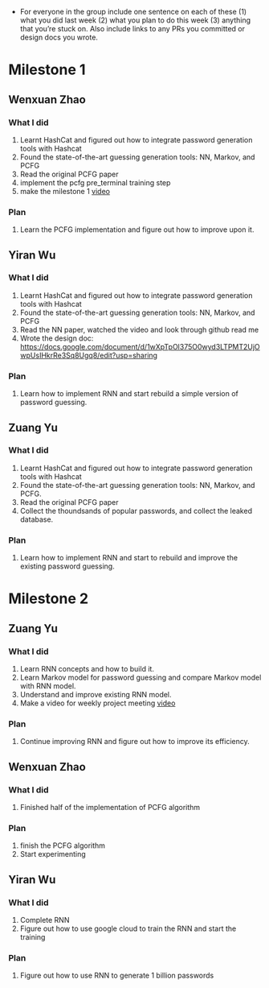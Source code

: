 - For everyone in the group include one sentence on each of these (1) what you did last week (2) what you plan to do this week (3) anything that you’re stuck on. Also include links to any PRs you committed or design docs you wrote.

# Milestone 1
## Wenxuan Zhao
### What I did
1. Learnt HashCat and figured out how to integrate password generation tools with Hashcat
2. Found the state-of-the-art guessing generation tools: NN, Markov, and PCFG
3. Read the original PCFG paper 
4. implement the pcfg pre_terminal training step
5. make the milestone 1 [video](https://youtu.be/iwor-xvDkFM)

### Plan
1. Learn the PCFG implementation and figure out how to improve upon it.


## Yiran Wu
### What I did
1. Learnt HashCat and figured out how to integrate password generation tools with Hashcat
2. Found the state-of-the-art guessing generation tools: NN, Markov, and PCFG
3. Read the NN paper, watched the video and look through github read me
4. Wrote the design doc: https://docs.google.com/document/d/1wXpTpOl375O0wyd3LTPMT2UjOwpUsIHkrRe3Sq8Ugq8/edit?usp=sharing

### Plan
1. Learn how to implement RNN and start rebuild a simple version of password guessing.

## 

## Zuang Yu
### What I did
1. Learnt HashCat and figured out how to integrate password generation tools with Hashcat
2. Found the state-of-the-art guessing generation tools: NN, Markov, and PCFG.
3. Read the original PCFG paper
4. Collect the thoundsands of popular passwords, and collect the leaked database.

### Plan
1. Learn how to implement RNN and start to rebuild and improve the existing password guessing.



# Milestone 2
## Zuang Yu
### What I did
1. Learn RNN concepts and how to build it.
2. Learn Markov model for password guessing and compare Markov model with RNN model.
3. Understand and improve existing RNN model.
4. Make a video for weekly project meeting [video](https://www.youtube.com/watch?v=Pz-gCy5NE9I&feature=youtu.be)

### Plan
1. Continue improving RNN and figure out how to improve its efficiency.

## Wenxuan Zhao
### What I did
1. Finished half of the implementation of PCFG algorithm 

### Plan
1. finish the PCFG algorithm 
2. Start experimenting

## Yiran Wu
### What I did
1. Complete RNN
2. Figure out how to use google cloud to train the RNN and start the training

### Plan
1. Figure out how to use RNN to generate 1 billion passwords

